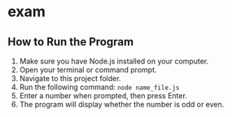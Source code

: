 # exam

## How to Run the Program

1. Make sure you have Node.js installed on your computer.
2. Open your terminal or command prompt.
3. Navigate to this project folder.
4. Run the following command:
   `node name_file.js`
5. Enter a number when prompted, then press Enter.
6. The program will display whether the number is odd or even.
